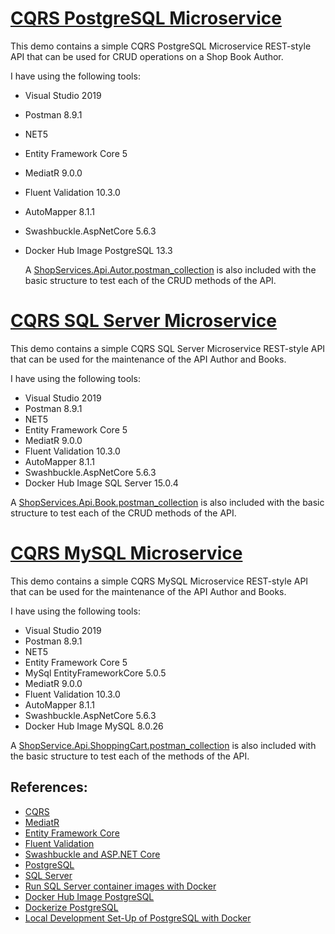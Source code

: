 # [CQRS PostgreSQL Microservice](https://github.com/eduflornet/NET5-Shop-Services/tree/main/ShopServices/ShopServices.Api.Autor)

This demo contains a simple CQRS PostgreSQL Microservice REST-style API that can be used for CRUD operations on a Shop Book Author.

I have using the following tools:

- Visual Studio 2019 
- Postman 8.9.1
- NET5
- Entity Framework Core 5
- MediatR 9.0.0
- Fluent Validation 10.3.0
- AutoMapper 8.1.1
- Swashbuckle.AspNetCore 5.6.3
- Docker Hub Image PostgreSQL 13.3
  
  A [ShopServices.Api.Autor.postman_collection](https://github.com/eduflornet/NET5-Shop-Services/blob/main/ShopServices/ShopServices.Api.Autor.postman_collection) is also included with the basic structure to test each of the CRUD methods of the API.

# [CQRS SQL Server Microservice](https://github.com/eduflornet/NET5-Shop-Services/tree/main/ShopServices/ShopService.Api.Book)

This demo contains a simple CQRS SQL Server Microservice REST-style API that can be used for the maintenance of the API Author and Books.

I have using the following tools:

- Visual Studio 2019 
- Postman 8.9.1
- NET5
- Entity Framework Core 5
- MediatR 9.0.0
- Fluent Validation 10.3.0
- AutoMapper 8.1.1
- Swashbuckle.AspNetCore 5.6.3
- Docker Hub Image SQL Server 15.0.4

A [ShopServices.Api.Book.postman_collection](https://github.com/eduflornet/NET5-Shop-Services/blob/main/ShopServices/ShopService.Api.Book.postman_collection) is also included with the basic structure to test each of the CRUD methods of the API.

# [CQRS MySQL Microservice](https://github.com/eduflornet/NET5-Shop-Services/tree/main/ShopServices/ShopService.Api.ShoppingCart)

This demo contains a simple CQRS MySQL Microservice REST-style API that can be used for the maintenance of the API Author and Books.

I have using the following tools:

- Visual Studio 2019 
- Postman 8.9.1
- NET5
- Entity Framework Core 5
- MySql EntityFrameworkCore 5.0.5
- MediatR 9.0.0
- Fluent Validation 10.3.0
- AutoMapper 8.1.1
- Swashbuckle.AspNetCore 5.6.3
- Docker Hub Image MySQL 8.0.26

A [ShopService.Api.ShoppingCart.postman_collection](https://github.com/eduflornet/NET5-Shop-Services/blob/main/ShopServices/ShopService.Api.ShoppingCart.postman_collection) is also included with the basic structure to test each of the methods of the API.
  
## References:
- [CQRS](https://martinfowler.com/bliki/CQRS.html)
- [MediatR](https://github.com/jbogard/MediatR)
- [Entity Framework Core](https://docs.microsoft.com/en-us/ef/)
- [Fluent Validation](https://fluentvalidation.net/)
- [Swashbuckle and ASP.NET Core](https://docs.microsoft.com/en-us/aspnet/core/tutorials/getting-started-with-swashbuckle?view=aspnetcore-5.0&tabs=visual-studio)
- [PostgreSQL](https://www.postgresql.org/)
- [SQL Server](https://docs.microsoft.com/en-us/sql/sql-server/?view=sql-server-ver15)
- [Run SQL Server container images with Docker](https://docs.microsoft.com/en-us/sql/linux/quickstart-install-connect-docker?view=sql-server-ver15&pivots=cs1-bash) 
- [Docker Hub Image PostgreSQL](https://hub.docker.com/_/postgres)
- [Dockerize PostgreSQL](https://docs.docker.com/samples/postgresql_service/)
- [Local Development Set-Up of PostgreSQL with Docker](https://towardsdatascience.com/local-development-set-up-of-postgresql-with-docker-c022632f13ea)